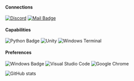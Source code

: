 #### Connections
[![Discord](https://img.shields.io/badge/Discord-%235865F2.svg?style=for-the-badge&logo=discord&logoColor=white)](https://discord.com/users/1148923243097497600)
[![Mail Badge](https://img.shields.io/badge/Gmail-D14836?style=for-the-badge&logo=gmail&logoColor=white)](mailto:arimuonn@gmail.com)

#### Capabilities
![Python Badge](https://img.shields.io/badge/-Python-3776AB?style=for-the-badge&labelColor=2a567c&logo=python&logoColor=white)
![Unity](https://img.shields.io/badge/unity-%23000000.svg?style=for-the-badge&logo=unity&logoColor=white)
![Windows Terminal](https://img.shields.io/badge/Windows%20Terminal-%234D4D4D.svg?style=for-the-badge&logo=windows-terminal&logoColor=white)

#### Preferences
![Windows Badge](https://img.shields.io/badge/-Windows-008fff?style=for-the-badge&labelColor=0078D6&logo=windows&logoColor=white)
![Visual Studio Code](https://img.shields.io/badge/Visual%20Studio%20Code-0078d7.svg?style=for-the-badge&logo=visual-studio-code&logoColor=white)
![Google Chrome](https://img.shields.io/badge/Google%20Chrome-4285F4?style=for-the-badge&logo=GoogleChrome&logoColor=white)

![GitHub stats](https://github-readme-stats.vercel.app/api?username=arimuon&theme=dark&show_icons=true)

